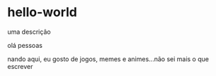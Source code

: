 # hello-world
uma descriçâo

olá pessoas

nando aqui, eu gosto de jogos, memes e animes...não sei mais o que escrever
